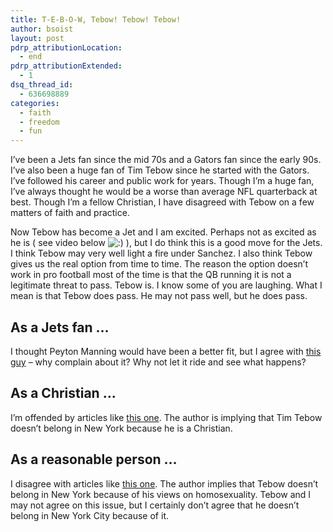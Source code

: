```yaml
---
title: T-E-B-O-W, Tebow! Tebow! Tebow!
author: bsoist
layout: post
pdrp_attributionLocation:
  - end
pdrp_attributionExtended:
  - 1
dsq_thread_id:
  - 636698889
categories:
  - faith
  - freedom
  - fun
---
```

I&#8217;ve been a Jets fan since the mid 70s and a Gators fan since the early 90s. I&#8217;ve also been a huge fan of Tim Tebow since he started with the Gators. I&#8217;ve followed his career and public work for years. Though I&#8217;m a huge fan, I&#8217;ve always thought he would be a worse than average NFL quarterback at best. Though I&#8217;m a fellow Christian, I have disagreed with Tebow on a few matters of faith and practice. 

Now Tebow has become a Jet and I am excited. Perhaps not as excited as he is ( see video below <img src='http://archive.whsjr.soistmann.com/oped/wp-includes/images/smilies/icon_smile.gif' alt=':)' class='wp-smiley' /> ), but I do think this is a good move for the Jets. I think Tebow may very well light a fire under Sanchez. I also think Tebow gives us the real option from time to time. The reason the option doesn&#8217;t work in pro football most of the time is that the QB running it is not a legitimate threat to pass. Tebow is. I know some of you are laughing. What I mean is that Tebow does pass. He may not pass well, but he does pass. 

## As a Jets fan &#8230;

I thought Peyton Manning would have been a better fit, but I agree with [this guy][1] &#8211; why complain about it? Why not let it ride and see what happens? 

## As a Christian &#8230;

I&#8217;m offended by articles like [this one][2]. The author is implying that Tim Tebow doesn&#8217;t belong in New York because he is a Christian.

## As a reasonable person &#8230;

I disagree with articles like [this one][3]. The author implies that Tebow doesn&#8217;t belong in New York because of his views on homosexuality. Tebow and I may not agree on this issue, but I certainly don&#8217;t agree that he doesn&#8217;t belong in New York City because of it.

 [1]: http://www.ganggreennation.com/2012/3/21/2892150/stop-complaining-in-this-tim-tebow-aftermath
 [2]: http://chronicle.com/blogs/brainstorm/but-will-he-tebow-in-washington-square-park/45061
 [3]: http://www.mediaite.com/tv/tim-tebow-wants-to-move-gay-jets-fans-back-30-40-years-come-on/
